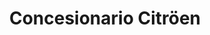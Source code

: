 ---
title: "Concesionario Citröen"
url: /san-sebastian-de-los-reyes/concesionario-citroeen/
shop: Autowerkstatt
---